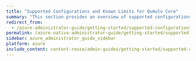 ```yaml
---
title: "Supported Configurations and Known Limits for Qumulo Core"
summary: "This section provides an overview of supported configurations and known limits for Qumulo Core."
redirect_from:
  - /azure-administrator-guide/getting-started/supported-configurations-known-limits.html
permalink: /azure-native-administrator-guide/getting-started/supported-configurations-known-limits.html
sidebar: azure_administrator_guide_sidebar
platform: azure
include_content: content-reuse/admin-guides/getting-started/supported-configurations-known-limits.md
---
```


